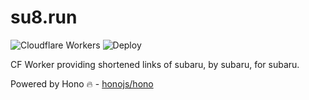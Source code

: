# su8.run

![Cloudflare Workers](https://img.shields.io/badge/-Cloudflare%20Workers-f38020?logo=cloudflare&logoColor=fff)
![Deploy](https://img.shields.io/github/workflow/status/su8ru/su8.run/Deploy?label=Deploy)

CF Worker providing shortened links of subaru, by subaru, for subaru.

Powered by Hono 🔥 - [honojs/hono](https://github.com/honojs/hono)
